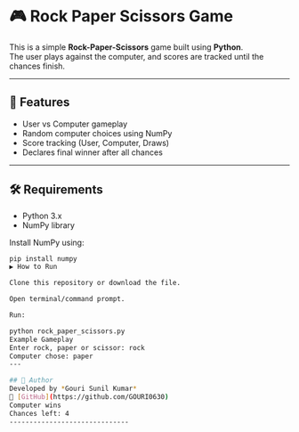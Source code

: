 # 🎮 Rock Paper Scissors Game

This is a simple **Rock-Paper-Scissors** game built using **Python**.  
The user plays against the computer, and scores are tracked until the chances finish.

---

## 📌 Features
- User vs Computer gameplay
- Random computer choices using NumPy
- Score tracking (User, Computer, Draws)
- Declares final winner after all chances

---

## 🛠️ Requirements
- Python 3.x
- NumPy library

Install NumPy using:
```bash
pip install numpy
▶️ How to Run

Clone this repository or download the file.

Open terminal/command prompt.

Run:

python rock_paper_scissors.py
Example Gameplay
Enter rock, paper or scissor: rock
Computer chose: paper
---

## 🙌 Author
Developed by *Gouri Sunil Kumar*  
🔗 [GitHub](https://github.com/GOURI0630)
Computer wins
Chances left: 4
------------------------------
